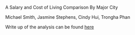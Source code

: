 A Salary and Cost of Living Comparison By Major City

Michael Smith, Jasmine Stephens, Cindy Hui, Trongha Phan

Write up of the analysis can be found <a href="https://docs.google.com/document/d/1Ik2_IlihesLMJs0wa_Cm-rbxe9LHTzvneNMMazzY_hw/edit?usp=sharing">here</a>
